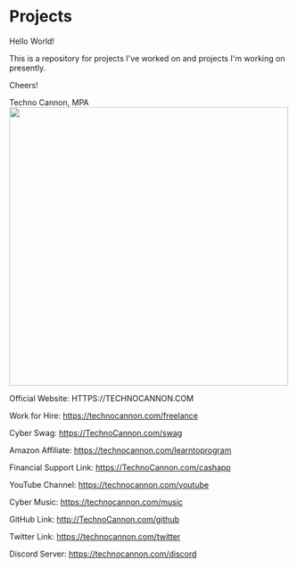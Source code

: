 # Projects
Hello World!

This is a repository for projects I've worked on and projects I'm working on presently.

Cheers!

Techno Cannon, MPA
<img src="https://github.com/TechnoCannon1337/Projects/blob/master/imagefiles/TechnoCannonBusinessCard.png" width="500">

Official Website:
HTTPS://TECHNOCANNON.COM

Work for Hire:
https://technocannon.com/freelance

Cyber Swag:
https://TechnoCannon.com/swag

Amazon Affiliate:
https://technocannon.com/learntoprogram

Financial Support Link:
https://TechnoCannon.com/cashapp

YouTube Channel:
https://technocannon.com/youtube

Cyber Music:
https://technocannon.com/music

GitHub Link:
http://TechnoCannon.com/github

Twitter Link:
https://technocannon.com/twitter

Discord Server:
https://technocannon.com/discord

